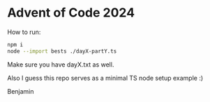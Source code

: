 # Advent of Code 2024

How to run:

```sh
npm i
node --import bests ./dayX-partY.ts
```

Make sure you have dayX.txt as well.

Also I guess this repo serves as a minimal TS node setup example :)

Benjamin
